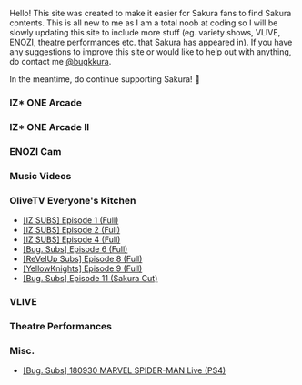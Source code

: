 Hello! This site was created to make it easier for Sakura fans to find Sakura contents. This is all new to me as I am a total noob at coding so  I will be slowly updating this site to include more stuff (eg. variety shows, VLIVE, ENOZI, theatre performances etc. that Sakura has appeared in). If you have any suggestions to improve this site or would like to help out with anything, do contact me <a href="https://twitter.com/bugkkura"> @bugkkura</a>.

In the meantime, do continue supporting Sakura! 🥰

### IZ* ONE Arcade

### IZ* ONE Arcade II

### ENOZI Cam

### Music Videos

### OliveTV Everyone's Kitchen
* <a href="./md/everyone's kitchen/181229EKEpisode1.html">[IZ SUBS] Episode 1 (Full)</a>
* <a href="">[IZ SUBS] Episode 2 (Full)</a>
* <a href="">[IZ SUBS] Episode 4 (Full)</a>
* <a href="">[Bug. Subs] Episode 6 (Full)</a>
* <a href="">[ReVelUp Subs] Episode 8 (Full)</a>
* <a href="">[YellowKnights] Episode 9 (Full)</a>
* <a href="">[Bug. Subs] Episode 11 (Sakura Cut)</a>

### VLIVE

### Theatre Performances

### Misc.
* <a href="./md/misc/180930SakuraSpiderman.html">[Bug. Subs] 180930 MARVEL SPIDER-MAN Live (PS4)</a>
